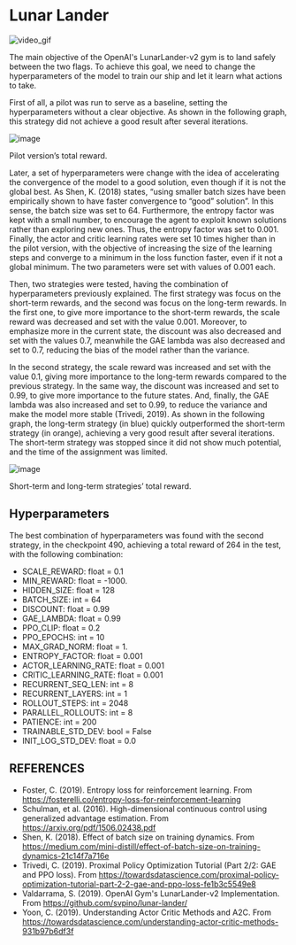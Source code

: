 # Lunar Lander


![video_gif](https://user-images.githubusercontent.com/103886856/168421883-f37a1a31-fc96-4e44-89cc-3c6e339121a6.gif)

The main objective of the OpenAI's LunarLander-v2 gym is to land safely between the two flags. To achieve this goal, we need to change the hyperparameters of the model to train our ship and let it learn what actions to take.

First of all, a pilot was run to serve as a baseline, setting the hyperparameters without a clear objective. As shown in the following graph, this strategy did not achieve a good result after several iterations.

 ![image](https://user-images.githubusercontent.com/103886856/168420751-8215638c-3c0f-4ce9-9909-5ec4ab8c3c1b.png)
 
 Pilot version’s total reward.
 
 
Later, a set of hyperparameters were change with the idea of accelerating the convergence of the model to a good solution, even though if it is not the global best. As Shen, K. (2018) states, “using smaller batch sizes have been empirically shown to have faster convergence to “good” solution”. In this sense, the batch size was set to 64. Furthermore, the entropy factor was kept with a small number, to encourage the agent to exploit known solutions rather than exploring new ones. Thus, the entropy factor was set to 0.001. Finally, the actor and critic learning rates were set 10 times higher than in the pilot version, with the objective of increasing the size of the learning steps and converge to a minimum in the loss function faster, even if it not a global minimum. The two parameters were set with values of 0.001 each.

Then, two strategies were tested, having the combination of hyperparameters previously explained. The first strategy was focus on the short-term rewards, and the second was focus on the long-term rewards. In the first one, to give more importance to the short-term rewards, the scale reward was decreased and set with the value 0.001. Moreover, to emphasize more in the current state, the discount was also decreased and set with the values 0.7, meanwhile the GAE lambda was also decreased and set to 0.7, reducing the bias of the model rather than the variance.

In the second strategy, the scale reward was increased and set with the value 0.1, giving more importance to the long-term rewards compared to the previous strategy. In the same way, the discount was increased and set to 0.99, to give more importance to the future states. And, finally, the GAE lambda was also increased and set to 0.99, to reduce the variance and make the model more stable (Trivedi, 2019).
As shown in the following graph, the long-term strategy (in blue) quickly outperformed the short-term strategy (in orange), achieving a very good result after several iterations. The short-term strategy was stopped since it did not show much potential, and the time of the assignment was limited.
 
![image](https://user-images.githubusercontent.com/103886856/168420806-b920a455-a89b-45d9-90d5-2b8bd450a23a.png)

Short-term and long-term strategies’ total reward.

## Hyperparameters

The best combination of hyperparameters was found with the second strategy, in the checkpoint 490, achieving a total reward of 264 in the test, with the following combination:

- SCALE_REWARD:         float = 0.1
- MIN_REWARD:           float = -1000.
- HIDDEN_SIZE:          float = 128
- BATCH_SIZE:           int   = 64
- DISCOUNT:             float = 0.99
- GAE_LAMBDA:           float = 0.99
- PPO_CLIP:             float = 0.2
- PPO_EPOCHS:           int   = 10
- MAX_GRAD_NORM:        float = 1.
- ENTROPY_FACTOR:       float = 0.001
- ACTOR_LEARNING_RATE:  float = 0.001
- CRITIC_LEARNING_RATE: float = 0.001
- RECURRENT_SEQ_LEN:    int = 8
- RECURRENT_LAYERS:     int = 1    
- ROLLOUT_STEPS:        int = 2048
- PARALLEL_ROLLOUTS:    int = 8
- PATIENCE:             int = 200
- TRAINABLE_STD_DEV:    bool = False 
- INIT_LOG_STD_DEV:     float = 0.0

## REFERENCES
- Foster, C. (2019). Entropy loss for reinforcement learning. From https://fosterelli.co/entropy-loss-for-reinforcement-learning
-	Schulman, et al. (2016). High-dimensional continuous control using generalized advantage estimation. From https://arxiv.org/pdf/1506.02438.pdf
-	Shen, K. (2018). Effect of batch size on training dynamics. From https://medium.com/mini-distill/effect-of-batch-size-on-training-dynamics-21c14f7a716e
-	Trivedi, C. (2019). Proximal Policy Optimization Tutorial (Part 2/2: GAE and PPO loss). From https://towardsdatascience.com/proximal-policy-optimization-tutorial-part-2-2-gae-and-ppo-loss-fe1b3c5549e8
- Valdarrama, S. (2019). OpenAI Gym's LunarLander-v2 Implementation. From https://github.com/svpino/lunar-lander/
-	Yoon, C. (2019). Understanding Actor Critic Methods and A2C. From https://towardsdatascience.com/understanding-actor-critic-methods-931b97b6df3f



